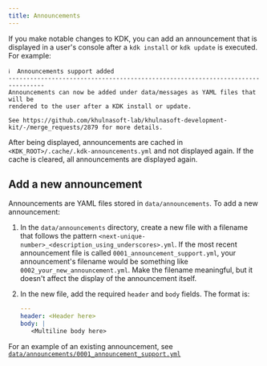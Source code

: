 ```yaml
---
title: Announcements
---
```


If you make notable changes to KDK, you can add an announcement that is 
displayed in a user's console after a `kdk install` or `kdk update` is 
executed. For example:

```plaintext
ℹ️  Announcements support added
--------------------------------------------------------------------------------
Announcements can now be added under data/messages as YAML files that will be
rendered to the user after a KDK install or update.

See https://github.com/khulnasoft-lab/khulnasoft-development-kit/-/merge_requests/2879 for more details.
```

After being displayed, announcements are cached in `<KDK_ROOT>/.cache/.kdk-announcements.yml` 
and not displayed again. If the cache is cleared, all announcements are 
displayed again.

## Add a new announcement

Announcements are YAML files stored in `data/announcements`. To add a new announcement:

1. In the `data/announcements` directory, create a new file with a filename that follows the pattern
   `<next-unique-number>_<description_using_underscores>.yml`. If the most recent announcement file is called 
   `0001_announcement_support.yml`, your announcement's filename
   would be something like `0002_your_new_announcement.yml`. Make the filename meaningful, but it doesn't affect the display
   of the announcement itself.
1. In the new file, add the required `header` and `body` fields. The format is:

   ```yaml
   ---
   header: <Header here>
   body: |
      <Multiline body here>
   ```

For an example of an existing announcement, see
[`data/announcements/0001_announcement_support.yml`](https://github.com/khulnasoft-lab/khulnasoft-development-kit/-/blob/master/data/announcements/0001_announcement_support.yml)
